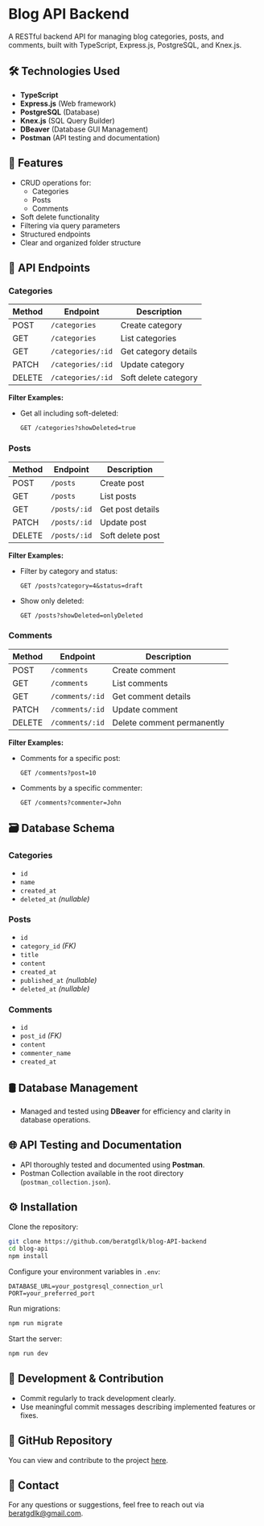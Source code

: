 # Blog API Backend

A RESTful backend API for managing blog categories, posts, and comments, built with TypeScript, Express.js, PostgreSQL, and Knex.js.

## 🛠 Technologies Used

- **TypeScript**
- **Express.js** (Web framework)
- **PostgreSQL** (Database)
- **Knex.js** (SQL Query Builder)
- **DBeaver** (Database GUI Management)
- **Postman** (API testing and documentation)

## 📌 Features

- CRUD operations for:
  - Categories
  - Posts
  - Comments
- Soft delete functionality
- Filtering via query parameters
- Structured endpoints
- Clear and organized folder structure


## 🚀 API Endpoints

### Categories

| Method | Endpoint          | Description          |
| ------ | ----------------- | -------------------- |
| POST   | `/categories`     | Create category      |
| GET    | `/categories`     | List categories      |
| GET    | `/categories/:id` | Get category details |
| PATCH  | `/categories/:id` | Update category      |
| DELETE | `/categories/:id` | Soft delete category |

**Filter Examples:**

- Get all including soft-deleted:
  ```
  GET /categories?showDeleted=true
  ```

### Posts

| Method | Endpoint     | Description      |
| ------ | ------------ | ---------------- |
| POST   | `/posts`     | Create post      |
| GET    | `/posts`     | List posts       |
| GET    | `/posts/:id` | Get post details |
| PATCH  | `/posts/:id` | Update post      |
| DELETE | `/posts/:id` | Soft delete post |

**Filter Examples:**

- Filter by category and status:

  ```
  GET /posts?category=4&status=draft
  ```

- Show only deleted:

  ```
  GET /posts?showDeleted=onlyDeleted
  ```

### Comments

| Method | Endpoint        | Description                |
| ------ | --------------- | -------------------------- |
| POST   | `/comments`     | Create comment             |
| GET    | `/comments`     | List comments              |
| GET    | `/comments/:id` | Get comment details        |
| PATCH  | `/comments/:id` | Update comment             |
| DELETE | `/comments/:id` | Delete comment permanently |

**Filter Examples:**

- Comments for a specific post:

  ```
  GET /comments?post=10
  ```

- Comments by a specific commenter:

  ```
  GET /comments?commenter=John
  ```

## 🗃 Database Schema

### Categories

- `id`
- `name`
- `created_at`
- `deleted_at` *(nullable)*

### Posts

- `id`
- `category_id` *(FK)*
- `title`
- `content`
- `created_at`
- `published_at` *(nullable)*
- `deleted_at` *(nullable)*

### Comments

- `id`
- `post_id` *(FK)*
- `content`
- `commenter_name`
- `created_at`

## 🛢 Database Management

- Managed and tested using **DBeaver** for efficiency and clarity in database operations.

## 🌐 API Testing and Documentation

- API thoroughly tested and documented using **Postman**.
- Postman Collection available in the root directory (`postman_collection.json`).

## ⚙️ Installation

Clone the repository:

```bash
git clone https://github.com/beratgdlk/blog-API-backend
cd blog-api
npm install
```

Configure your environment variables in `.env`:

```env
DATABASE_URL=your_postgresql_connection_url
PORT=your_preferred_port
```

Run migrations:

```bash
npm run migrate
```

Start the server:

```bash
npm run dev
```

## 📝 Development & Contribution

- Commit regularly to track development clearly.
- Use meaningful commit messages describing implemented features or fixes.

## 📌 GitHub Repository

You can view and contribute to the project [here](https://github.com/beratgdlk/blog-API-backend).

## 📧 Contact

For any questions or suggestions, feel free to reach out via [beratgdlk@gmail.com](mailto\:beratgdlk@gmail.com).


